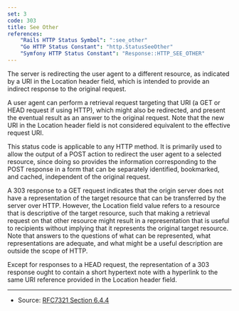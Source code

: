 ```yaml
---
set: 3
code: 303
title: See Other
references:
    "Rails HTTP Status Symbol": ":see_other"
    "Go HTTP Status Constant": "http.StatusSeeOther"
    "Symfony HTTP Status Constant": "Response::HTTP_SEE_OTHER"
---
```


The server is redirecting the user agent to a different resource, as indicated
by a URI in the Location header field, which is intended to provide an indirect
response to the original request.

A user agent can perform a retrieval request targeting that URI (a GET
or HEAD request if using HTTP), which might also be redirected, and present the
eventual result as an answer to the original request. Note that the new URI in
the Location header field is not considered equivalent to the effective request
URI.

This status code is applicable to any HTTP method. It is primarily used to allow
the output of a POST action to redirect the user agent to a selected resource,
since doing so provides the information corresponding to the POST response in a
form that can be separately identified, bookmarked, and cached, independent of
the original request.

A 303 response to a GET request indicates that the origin server does not have a
representation of the target resource that can be transferred by the server over
HTTP. However, the Location field value refers to a resource that is descriptive
of the target resource, such that making a retrieval request on that other
resource might result in a representation that is useful to recipients without
implying that it represents the original target resource. Note that answers to
the questions of what can be represented, what representations are adequate, and
what might be a useful description are outside the scope of HTTP.

Except for responses to a HEAD request, the representation of a 303 response
ought to contain a short hypertext note with a hyperlink to the same URI
reference provided in the Location header field.

---

* Source: [RFC7321 Section 6.4.4][1]

[1]: <http://tools.ietf.org/html/rfc7231#section-6.4.4>
